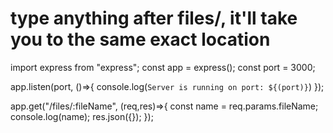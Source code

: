 # type anything after files/, it'll take you to the same exact location

import express from "express";
const app = express();
const port = 3000;

app.listen(port, ()=>{
    console.log(`Server is running on port: ${(port)}`)
});

app.get("/files/:fileName", (req,res)=>{
    const name = req.params.fileName;
    console.log(name);
    res.json({});
});
